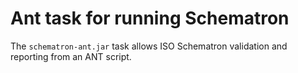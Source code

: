 # Ant task for running Schematron

The `schematron-ant.jar` task allows ISO Schematron validation and reporting from an ANT script.
